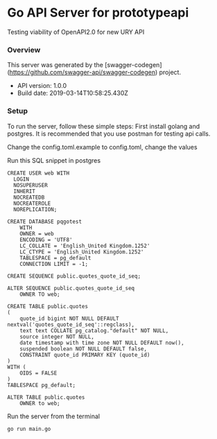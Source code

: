 # Go API Server for prototypeapi

Testing viability of OpenAPI2.0 for new URY API

### Overview
This server was generated by the [swagger-codegen]
(https://github.com/swagger-api/swagger-codegen) project.  

- API version: 1.0.0
- Build date: 2019-03-14T10:58:25.430Z

### Setup
To run the server, follow these simple steps:
First install golang and postgres. It is recommended that you use postman for testing api calls.

Change the config.toml.example to config.toml, change the values

Run this SQL snippet in postgres
```
CREATE USER web WITH
  LOGIN
  NOSUPERUSER
  INHERIT
  NOCREATEDB
  NOCREATEROLE
  NOREPLICATION;

CREATE DATABASE pqgotest
    WITH 
    OWNER = web
    ENCODING = 'UTF8'
    LC_COLLATE = 'English_United Kingdom.1252'
    LC_CTYPE = 'English_United Kingdom.1252'
    TABLESPACE = pg_default
    CONNECTION LIMIT = -1;

CREATE SEQUENCE public.quotes_quote_id_seq;

ALTER SEQUENCE public.quotes_quote_id_seq
    OWNER TO web;

CREATE TABLE public.quotes
(
    quote_id bigint NOT NULL DEFAULT nextval('quotes_quote_id_seq'::regclass),
    text text COLLATE pg_catalog."default" NOT NULL,
    source integer NOT NULL,
    date timestamp with time zone NOT NULL DEFAULT now(),
    suspended boolean NOT NULL DEFAULT false,
    CONSTRAINT quote_id PRIMARY KEY (quote_id)
)
WITH (
    OIDS = FALSE
)
TABLESPACE pg_default;

ALTER TABLE public.quotes
    OWNER to web;
```

Run the server from the terminal
```
go run main.go
```

